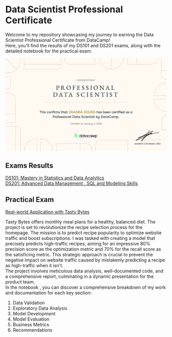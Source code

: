 <!DOCTYPE html>
<html lang="en">
<body>

<h1>Data Scientist Professional Certificate</h1>

<p>Welcome to my repository showcasing my journey to earning the Data Scientist Professional Certificate from DataCamp!<br> Here, you'll find the results of my DS101 and DS201 exams, along with the detailed notebook for the practical exam.</p>
<img src="https://github.com/zak-soussi/Data-Scientist-Professional-Certificate/blob/main/Professional%20Data%20Scientist%20Certification%20Soussi%20Zakaria.png">

<h2>Exams Results</h2>

<a href="https://github.com/zak-soussi/Data-Scientist-Professional-Certificate/blob/main/DS101.PNG">DS101: Mastery in Statistics and Data Analytics</a> <br>
<a href="https://github.com/zak-soussi/Data-Scientist-Professional-Certificate/blob/main/DS201.PNG">DS201: Advanced Data Management , SQL and Modeling Skills</a>

<h2>Practical Exam</h2>

<a href="https://github.com/zak-soussi/Data-Scientist-Professional-Certificate/blob/main/Practical%20Exam.ipynb">Real-world Application with Tasty Bytes</a>
<p>Tasty Bytes offers monthly meal plans for a healthy, balanced diet. The project is set to revolutionize the recipe selection process for the homepage. The mission is to predict recipe popularity to optimize website traffic and boost subscriptions. I was tasked with creating a model that precisely predicts high-traffic recipes, aiming for an impressive 80% precision score as the optimization metric and 70% for the recall score as the satisficing metric. This strategic approach is crucial to prevent the negative impact on website traffic caused by mistakenly predicting a recipe as high-traffic when it isn't.<br>
The project involves meticulous data analysis, well-documented code, and a comprehensive report, culminating in a dynamic presentation for the product team.<br>
In the notebook , you can discover a comprehensive breakdown of my work and documentation for each key section:</p>
    <ol>
        <li>Data Validation</li>
        <li>Exploratory Data Analysis</li>
        <li>Model Development</li>
        <li>Model Evaluation</li>
        <li>Business Metrics</li>
        <li>Recommendations</li>
    </ol>
</body>
</html>

